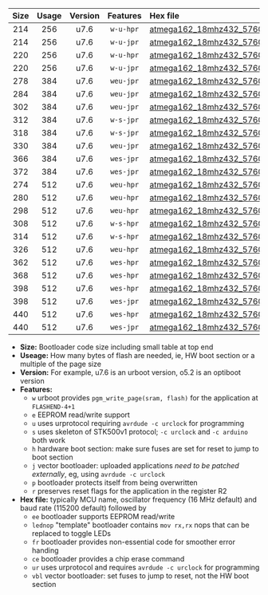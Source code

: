 |Size|Usage|Version|Features|Hex file|
|:-:|:-:|:-:|:-:|:--|
|214|256|u7.6|`w-u-hpr`|[atmega162_18mhz432_57600bps_ur.hex](https://raw.githubusercontent.com/stefanrueger/urboot/main//atmega162_18mhz432_57600bps_ur.hex)|
|214|256|u7.6|`w-u-jpr`|[atmega162_18mhz432_57600bps_ur_vbl.hex](https://raw.githubusercontent.com/stefanrueger/urboot/main//atmega162_18mhz432_57600bps_ur_vbl.hex)|
|220|256|u7.6|`w-u-hpr`|[atmega162_18mhz432_57600bps_lednop_ur.hex](https://raw.githubusercontent.com/stefanrueger/urboot/main//atmega162_18mhz432_57600bps_lednop_ur.hex)|
|220|256|u7.6|`w-u-jpr`|[atmega162_18mhz432_57600bps_lednop_ur_vbl.hex](https://raw.githubusercontent.com/stefanrueger/urboot/main//atmega162_18mhz432_57600bps_lednop_ur_vbl.hex)|
|278|384|u7.6|`weu-jpr`|[atmega162_18mhz432_57600bps_ee_ur_vbl.hex](https://raw.githubusercontent.com/stefanrueger/urboot/main//atmega162_18mhz432_57600bps_ee_ur_vbl.hex)|
|284|384|u7.6|`weu-jpr`|[atmega162_18mhz432_57600bps_ee_lednop_ur_vbl.hex](https://raw.githubusercontent.com/stefanrueger/urboot/main//atmega162_18mhz432_57600bps_ee_lednop_ur_vbl.hex)|
|302|384|u7.6|`weu-jpr`|[atmega162_18mhz432_57600bps_ee_lednop_fr_ur_vbl.hex](https://raw.githubusercontent.com/stefanrueger/urboot/main//atmega162_18mhz432_57600bps_ee_lednop_fr_ur_vbl.hex)|
|312|384|u7.6|`w-s-jpr`|[atmega162_18mhz432_57600bps_vbl.hex](https://raw.githubusercontent.com/stefanrueger/urboot/main//atmega162_18mhz432_57600bps_vbl.hex)|
|318|384|u7.6|`w-s-jpr`|[atmega162_18mhz432_57600bps_lednop_vbl.hex](https://raw.githubusercontent.com/stefanrueger/urboot/main//atmega162_18mhz432_57600bps_lednop_vbl.hex)|
|330|384|u7.6|`weu-jpr`|[atmega162_18mhz432_57600bps_ee_lednop_fr_ce_ur_vbl.hex](https://raw.githubusercontent.com/stefanrueger/urboot/main//atmega162_18mhz432_57600bps_ee_lednop_fr_ce_ur_vbl.hex)|
|366|384|u7.6|`wes-jpr`|[atmega162_18mhz432_57600bps_ee_vbl.hex](https://raw.githubusercontent.com/stefanrueger/urboot/main//atmega162_18mhz432_57600bps_ee_vbl.hex)|
|372|384|u7.6|`wes-jpr`|[atmega162_18mhz432_57600bps_ee_lednop_vbl.hex](https://raw.githubusercontent.com/stefanrueger/urboot/main//atmega162_18mhz432_57600bps_ee_lednop_vbl.hex)|
|274|512|u7.6|`weu-hpr`|[atmega162_18mhz432_57600bps_ee_ur.hex](https://raw.githubusercontent.com/stefanrueger/urboot/main//atmega162_18mhz432_57600bps_ee_ur.hex)|
|280|512|u7.6|`weu-hpr`|[atmega162_18mhz432_57600bps_ee_lednop_ur.hex](https://raw.githubusercontent.com/stefanrueger/urboot/main//atmega162_18mhz432_57600bps_ee_lednop_ur.hex)|
|298|512|u7.6|`weu-hpr`|[atmega162_18mhz432_57600bps_ee_lednop_fr_ur.hex](https://raw.githubusercontent.com/stefanrueger/urboot/main//atmega162_18mhz432_57600bps_ee_lednop_fr_ur.hex)|
|308|512|u7.6|`w-s-hpr`|[atmega162_18mhz432_57600bps.hex](https://raw.githubusercontent.com/stefanrueger/urboot/main//atmega162_18mhz432_57600bps.hex)|
|314|512|u7.6|`w-s-hpr`|[atmega162_18mhz432_57600bps_lednop.hex](https://raw.githubusercontent.com/stefanrueger/urboot/main//atmega162_18mhz432_57600bps_lednop.hex)|
|326|512|u7.6|`weu-hpr`|[atmega162_18mhz432_57600bps_ee_lednop_fr_ce_ur.hex](https://raw.githubusercontent.com/stefanrueger/urboot/main//atmega162_18mhz432_57600bps_ee_lednop_fr_ce_ur.hex)|
|362|512|u7.6|`wes-hpr`|[atmega162_18mhz432_57600bps_ee.hex](https://raw.githubusercontent.com/stefanrueger/urboot/main//atmega162_18mhz432_57600bps_ee.hex)|
|368|512|u7.6|`wes-hpr`|[atmega162_18mhz432_57600bps_ee_lednop.hex](https://raw.githubusercontent.com/stefanrueger/urboot/main//atmega162_18mhz432_57600bps_ee_lednop.hex)|
|398|512|u7.6|`wes-hpr`|[atmega162_18mhz432_57600bps_ee_lednop_fr.hex](https://raw.githubusercontent.com/stefanrueger/urboot/main//atmega162_18mhz432_57600bps_ee_lednop_fr.hex)|
|398|512|u7.6|`wes-jpr`|[atmega162_18mhz432_57600bps_ee_lednop_fr_vbl.hex](https://raw.githubusercontent.com/stefanrueger/urboot/main//atmega162_18mhz432_57600bps_ee_lednop_fr_vbl.hex)|
|440|512|u7.6|`wes-hpr`|[atmega162_18mhz432_57600bps_ee_lednop_fr_ce.hex](https://raw.githubusercontent.com/stefanrueger/urboot/main//atmega162_18mhz432_57600bps_ee_lednop_fr_ce.hex)|
|440|512|u7.6|`wes-jpr`|[atmega162_18mhz432_57600bps_ee_lednop_fr_ce_vbl.hex](https://raw.githubusercontent.com/stefanrueger/urboot/main//atmega162_18mhz432_57600bps_ee_lednop_fr_ce_vbl.hex)|

- **Size:** Bootloader code size including small table at top end
- **Useage:** How many bytes of flash are needed, ie, HW boot section or a multiple of the page size
- **Version:** For example, u7.6 is an urboot version, o5.2 is an optiboot version
- **Features:**
  + `w` urboot provides `pgm_write_page(sram, flash)` for the application at `FLASHEND-4+1`
  + `e` EEPROM read/write support
  + `u` uses urprotocol requiring `avrdude -c urclock` for programming
  + `s` uses skeleton of STK500v1 protocol; `-c urclock` and `-c arduino` both work
  + `h` hardware boot section: make sure fuses are set for reset to jump to boot section
  + `j` vector bootloader: uploaded applications *need to be patched externally*, eg, using `avrdude -c urclock`
  + `p` bootloader protects itself from being overwritten
  + `r` preserves reset flags for the application in the register R2
- **Hex file:** typically MCU name, oscillator frequency (16 MHz default) and baud rate (115200 default) followed by
  + `ee` bootloader supports EEPROM read/write
  + `lednop` "template" bootloader contains `mov rx,rx` nops that can be replaced to toggle LEDs
  + `fr` bootloader provides non-essential code for smoother error handing
  + `ce` bootloader provides a chip erase command
  + `ur` uses urprotocol and requires `avrdude -c urclock` for programming
  + `vbl` vector bootloader: set fuses to jump to reset, not the HW boot section

